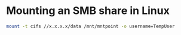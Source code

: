 # Mounting an SMB share in Linux

```bash
mount -t cifs //x.x.x.x/data /mnt/mntpoint -o username=TempUser
```